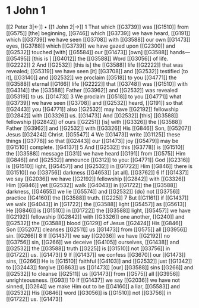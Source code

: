# 1 John 1
[[2 Peter 3|←]] • [[1 John 2|→]]
1 That which [[G3739]] was [[G1510]] from [[G575]] [the] beginning, [[G746]] which [[G3739]] we have heard, [[G191]] which [[G3739]] we have seen [[G3708]] with [[G3588]] our own [[G1473]] eyes, [[G3788]] which [[G3739]] we have gazed upon [[G2300]] and [[G2532]] touched [with] [[G5584]] our [[G1473]] [own] [[G3588]] hands— [[G5495]] [this is ] [[G4012]] the [[G3588]] Word [[G3056]] of life. [[G2222]] 
2 And [[G2532]] [this is] the [[G3588]] life [[G2222]] that was revealed; [[G5319]] we have seen [it] [[G3708]] and [[G2532]] testified [to it], [[G3140]] and [[G2532]] we proclaim [[G518]] to you [[G4771]] the [[G3588]] eternal [[G166]] life [[G2222]] that [[G3748]] was [[G1510]] with [[G4314]] the [[G3588]] Father [[G3962]] and [[G2532]] was revealed [[G5319]] to us. [[G1473]] 
3 We proclaim [[G518]] to you [[G4771]] what [[G3739]] we have seen [[G3708]] and [[G2532]] heard, [[G191]] so that [[G2443]] you [[G4771]] also [[G2532]] may have [[G2192]] fellowship [[G2842]] with [[G3326]] us. [[G1473]] And [[G2532]] [this] [[G3588]] fellowship [[G2842]] of ours [[G2251]] [is] with [[G3326]] the [[G3588]] Father [[G3962]] and [[G2532]] with [[G3326]] His [[G846]] Son, [[G5207]] Jesus [[G2424]] Christ. [[G5547]] 
4 We [[G1473]] write [[G1125]] these things [[G3778]] so that [[G2443]] our [[G1473]] joy [[G5479]] may be [[G1510]] complete. [[G4137]] 
5 And [[G2532]] this [[G3778]] is [[G1510]] the [[G3588]] message [[G31]] we have heard [[G191]] from [[G575]] Him [[G846]] and [[G2532]] announce [[G312]] to you: [[G4771]] God [[G2316]] is [[G1510]] light, [[G5457]] and [[G2532]] in [[G1722]] Him [[G846]] there is [[G1510]] no [[G3756]] darkness [[G4653]] [at all]. [[G3762]] 
6 If [[G1437]] we say [[G2036]] we have [[G2192]] fellowship [[G2842]] with [[G3326]] Him [[G846]] yet [[G2532]] walk [[G4043]] in [[G1722]] the [[G3588]] darkness, [[G4655]] we lie [[G5574]] and [[G2532]] {do} not [[G3756]] practice [[G4160]] the [[G3588]] truth. [[G225]] 
7 But [[G1161]] if [[G1437]] we walk [[G4043]] in [[G1722]] the [[G3588]] light [[G5457]] as [[G5613]] He [[G846]] is [[G1510]] in [[G1722]] the [[G3588]] light, [[G5457]] we have [[G2192]] fellowship [[G2842]] with [[G3326]] one another, [[G240]] and [[G2532]] the [[G3588]] blood [[G129]] of Jesus [[G2424]] His [[G846]] Son [[G5207]] cleanses [[G2511]] us [[G1473]] from [[G575]] all [[G3956]] sin. [[G266]] 
8 If [[G1437]] we say [[G2036]] we have [[G2192]] no [[G3756]] sin, [[G266]] we deceive [[G4105]] ourselves, [[G1438]] and [[G2532]] the [[G3588]] truth [[G225]] is [[G1510]] not [[G3756]] in [[G1722]] us. [[G1473]] 
9 If [[G1437]] we confess [[G3670]] our [[G1473]] sins, [[G266]] He is [[G1510]] faithful [[G4103]] and [[G2532]] just [[G1342]] to [[G2443]] forgive [[G863]] us [[G1473]] [our] [[G3588]] sins [[G266]] and [[G2532]] to cleanse [[G2511]] us [[G1473]] from [[G575]] all [[G3956]] unrighteousness. [[G93]] 
10 If [[G1437]] we say [[G2036]] we have not sinned, [[G264]] we make Him out to be [[G4160]] a liar, [[G5583]] and [[G2532]] His [[G846]] word [[G3056]] is [[G1510]] not [[G3756]] in [[G1722]] us. [[G1473]] 
